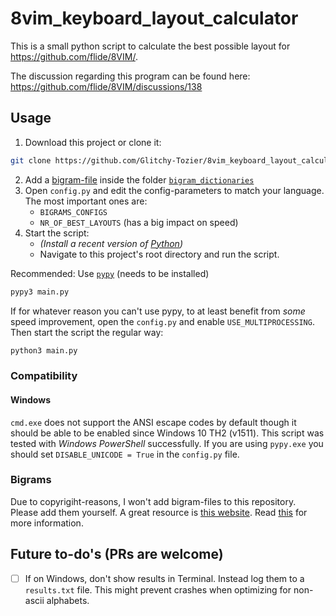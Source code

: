 # 8vim_keyboard_layout_calculator

This is a small python script to calculate the best possible layout for https://github.com/flide/8VIM/.

The discussion regarding this program can be found here: https://github.com/flide/8VIM/discussions/138

## Usage
1. Download this project or clone it:
```sh
git clone https://github.com/Glitchy-Tozier/8vim_keyboard_layout_calculator.git
```
2. Add a [bigram-file](#bigrams) inside the folder [`bigram_dictionaries`](https://github.com/Glitchy-Tozier/8vim_keyboard_layout_calculator/tree/main/bigram_dictionaries)
3. Open `config.py` and edit the config-parameters to match your language. The most important ones are:
    - `BIGRAMS_CONFIGS`
    - `NR_OF_BEST_LAYOUTS` (has a big impact on speed)
4. Start the script:
    - _(Install a recent version of [Python](https://www.python.org/))_
    - Navigate to this project's root directory and run the script.

Recommended: Use [`pypy`](https://www.pypy.org/) (needs to be installed)
```sh
pypy3 main.py
```
If for whatever reason you can't use pypy, to at least benefit from *some* speed improvement, open the `config.py` and enable `USE_MULTIPROCESSING`. Then start the script the regular way:
```sh
python3 main.py
```

### Compatibility
#### Windows
`cmd.exe` does not support the ANSI escape codes by default though it should be able to be enabled since Windows 10 TH2 (v1511). This script was tested with *Windows PowerShell* successfully. If you are using `pypy.exe` you should set `DISABLE_UNICODE = True` in the `config.py` file.

### Bigrams
Due to copyrigiht-reasons, I won't add bigram-files to this repository. Please add them yourself. A great resource is [this website](http://practicalcryptography.com/cryptanalysis/letter-frequencies-various-languages/).
Read [this](https://github.com/Glitchy-Tozier/8vim_keyboard_layout_calculator/blob/main/bigram_dictionaries/readme.txt) for more information.

## Future to-do's (PRs are welcome)
- [ ] If on Windows, don't show results in Terminal. Instead log them to a `results.txt` file. This might prevent crashes when optimizing for non-ascii alphabets.
